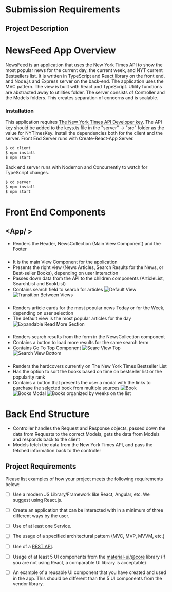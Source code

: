 # Submission Requirements
## Project Description
# NewsFeed App Overview
NewsFeed is an application that uses the New York Times API to show the most popular news for the current day, the current week, and NYT current Bestsellers list. It is written in TypeScript and React library on the front end, and Node.js and Express server on the back-end. The application uses the MVC pattern. The view is built with React and TypeScript. Utility functions are abstracted away to utilities folder. The server consists of Controller and the Models folders. This creates separation of concerns and is scalable.

### Installation
This application requires [The New York Times API Developer key](https://developer.nytimes.com/get-started). The API key should be added to the keys.ts file in the "server" -> "src" folder as the value for NYTimesKey.
Install the dependencies both for the client and the server.
Front End Server runs with Create-React-App Server.
```sh
$ cd client
$ npm install
$ npm start
```

Back end server runs with Nodemon and Concurrently to watch for TypeScript changes.
```sh
$ cd server
$ npm install
$ npm start
```

# Front End Components

## <App/ >
- Renders the Header, NewsCollection (Main View Component) and the Footer

### <NewsCollection />
- It is the main View Component for the application
- Presents the right view (News Articles, Search Results for the News, or Best-seller Books), depending on user interaction
- Passes down data from the API to the children components (ArticleList, SearchList and BookList)
- Contains search field to search for articles
![Default View](./screenshots/main-view.png)
![Transition Between Views](./screenshots/main-view.png)
 ### <ArticleList />
- Renders article cards for the most popular news Today or for the Week, depending on user selection
- The default view is the most popular articles for the day
![Expandable Read More Section](./screenshots/news-read-more.png)
 ### <SearchList />
- Renders search results from the form in the NewsCollection component
- Contains a button to load more results for the same search term
- Contains Go To Top Component
![Searc View Top](./screenshots/search-view-top.png)
![Search View Bottom](./screenshots/search-view-bottom.png)
 ### <BookList />
- Renders the hardcovers currently on The New York Times Bestseller List
- Has the option to sort the books based on time on bestseller list or the popularity rank
- Contains a button that presents the user a modal with the links to purchase the selected book from multiple sources
![Book](./screenshots/book.png)
![Books Modal](./screenshots/books-modal.png)
![Books organized by weeks on the list](./screenshots/books-view-by-week.png)

# Back End Structure
- Controller handles the Request and Response objects, passed down the data from Requests to the correct Models, gets the data from Models and responds back to the client
- Models fetch the data from the New York Times API, and pass the fetched information back to the controller





## Project Requirements
Please list examples of how your project meets the following requirements below:
- [ ] Use a modern JS Library/Framework like React, Angular, etc. We suggest using React.js.

- [ ] Create an application that can be interacted with in a minimum of three different ways by the user.

- [ ] Use of at least one Service.

- [ ] The usage of a specified architectural pattern (MVC, MVP, MVVM,  etc.)

- [ ] Use of a [REST API](https://medium.com/@arteko/the-best-way-to-use-rest-apis-in-swift-95e10696c980).
- [ ] Usage of at least 5 UI components from the [material-ui/@core](https://material-ui.com/) library (if you are not using React, a comparable UI library is acceptable)

- [ ] An example of a reusable UI component that you have created and used in the app. This should be different than the 5 UI components from the vendor library.
